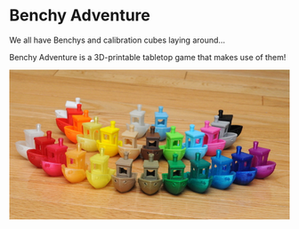 # Benchy Adventure
We all have Benchys and calibration cubes laying around… 

Benchy Adventure is a 3D-printable tabletop game that makes use of them!

![Benchy Fleet](/images/benchy-fleet.jpg)

